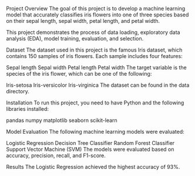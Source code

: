 Project Overview
The goal of this project is to develop a machine learning model that accurately classifies iris flowers into one of three species based on their sepal length, sepal width, petal length, and petal width. 

This project demonstrates the process of data loading, exploratory data analysis (EDA), model training, evaluation, and selection.

Dataset
The dataset used in this project is the famous Iris dataset, which contains 150 samples of iris flowers. Each sample includes four features:

Sepal length
Sepal width
Petal length
Petal width
The target variable is the species of the iris flower, which can be one of the following:

Iris-setosa
Iris-versicolor
Iris-virginica
The dataset can be found in the data directory.

Installation
To run this project, you need to have Python and the following libraries installed:

pandas
numpy
matplotlib
seaborn
scikit-learn

Model Evaluation
The following machine learning models were evaluated:

Logistic Regression
Decision Tree Classifier
Random Forest Classifier
Support Vector Machine (SVM)
The models were evaluated based on accuracy, precision, recall, and F1-score.

Results
The Logistic Regression achieved the highest accuracy of 93%. 

